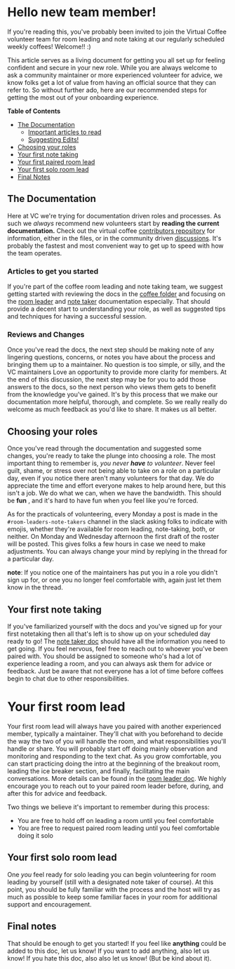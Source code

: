 # Hello new team member!

If you're reading this, you've probably been invited to join the Virtual Coffee volunteer team for room leading and note taking at our 
regularly scheduled weekly coffees! Welcome!! :) 


This article serves as a living document for getting you all set up for feeling confident and secure in your new role. 
While you are always welcome to ask a community maintainer or more experienced volunteer for advice,
we know folks get a lot of value from having an official source that they can refer to. So without further ado, here are our recommended steps for getting the most 
out of your onboarding experience.

**Table of Contents**
- [The Documentation](#the-documentation)
  - [Important articles to read](#articles-to-get-you-started)
  - [Suggesting Edits!](#reviews-and-changes)
- [Choosing your roles](#choosing-your-roles)
- [Your first note taking](#your-first-note-taking)
- [Your first paired room lead](#your-first-room-lead)
- [Your first solo room lead](#your-first-solo-room-lead)
- [Final Notes](#final-notes)

## The Documentation

Here at VC we're trying for documentation driven roles and processes. As such we _always_ recommend new volunteers start by **reading the current documentation.** Check out the virtual coffee [contributors
repository](https://github.com/Virtual-Coffee/VC-Contributors) for information, either in the files, or in the community driven 
[discussions](https://github.com/Virtual-Coffee/VC-Contributors/discussions). It's probably the fastest and most convenient way to get up to speed with how the team operates.

### Articles to get you started

If you're part of the coffee room leading and note taking team, we suggest getting started with reviewing the docs in the [coffee folder](https://github.com/Virtual-Coffee/VC-Contributors/tree/main/coffees)
and focusing on the [room leader](https://github.com/Virtual-Coffee/VC-Contributors/tree/main/coffees/RoomLeaders-ConversationFacilitators) and [note taker](https://github.com/Virtual-Coffee/VC-Contributors/tree/main/coffees/Notetakers)
documentation especially. That should provide a decent start to understanding your role, as well as suggested tips and techniques for having a successful session.

### Reviews and Changes

Once you've read the docs, the next step should be making note of any lingering questions, concerns, or notes you have about the process and bringing them up to a maintainer. No question is
too simple, or silly, and the VC maintainers Love an opportunity to provide more clarity for members. At the end of this discussion, the next step may be for you to add
those answers to the docs, so the next person who views them gets to benefit from the knowledge you've gained. It's by this process that we make our documentation more
helpful, thorough, and complete. So we really really do welcome as much feedback as you'd like to share. It makes us all better.

## Choosing your roles

Once you've read through the documentation and suggested some changes, you're ready to take the plunge into choosing a role. The most important thing to remember is, 
_you never **have** to volunteer_. Never feel guilt, shame, or stress over not being able to take on a role on a particular day, 
even if you notice there aren't many volunteers for that day. We do appreciate the time and effort everyone makes to help around here, but this isn't a job. We
do what we can, when we have the bandwidth. This should be **fun** , and it's hard to have fun when you feel like you're forced.

As for the practicals of volunteering, every Monday a post is made in the `#room-leaders-note-takers` channel in the slack asking folks to indicate with emojis, 
whether they're available for room leading, note-taking, both, or neither. On Monday and Wednesday afternoon the first draft of the roster will be posted. This
gives folks a few hours in case we need to make adjustments. You can always change your mind by replying in the thread for a particular day.

**note**: If you notice one of the maintainers has put you in a role you didn't sign up for, or one you no longer feel comfortable with, again just let them know
in the thread.

## Your first note taking

If you've familiarized yourself with the docs and you've signed up for your first notetaking then all that's left is to show up on your scheduled day ready to go!
The [note taker doc](https://github.com/Virtual-Coffee/VC-Contributors/tree/main/coffees/Notetakers) should have all the information you need to get going. If you 
feel nervous, feel free to reach out to whoever you've been paired with. You should be assigned to someone who's had a lot of experience leading a room, and you can
always ask them for advice or feedback. Just be aware that not everyone has a lot of time before coffees begin to chat due to other responsibilities. 

# Your first room lead

Your first room lead will always have you paired with another experienced member, typically a maintainer. They'll chat with you beforehand to decide the way the two
of you will handle the room, and what responsibilities you'll handle or share. You will probably start off doing mainly observation and monitoring and responding to the 
text chat. As you grow comfortable, you can start practicing doing the intro at the beginning of the breakout room, leading the ice breaker section, and finally, facilitating the main conversations.
More details can be found in the [room leader doc](https://github.com/Virtual-Coffee/VC-Contributors/tree/main/coffees/RoomLeaders-ConversationFacilitators).
We highly encourage you to reach out to your paired room leader before, during, and after this for advice and feedback.

Two things we believe it's important to remember during this process:
- You are free to hold off on leading a room until you feel comfortable
- You are free to request paired room leading until you feel comfortable doing it solo

## Your first solo room lead

One _you_ feel ready for solo leading you can begin volunteering for room leading by yourself (still with a designated note taker of course). 
At this point, you should be fully familiar with the process and the host will try as much as possible to keep some familiar faces in your room for additional support and encouragement.

## Final notes

That should be enough to get you started! If you feel like **anything** could be added to this doc, let us know! If you want to add anything, also let us know! If you hate this doc, also also let us know! (But be kind about it).

